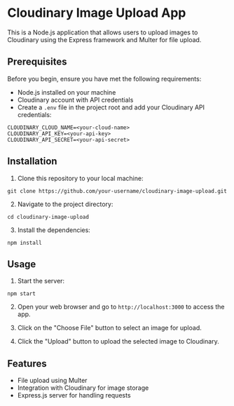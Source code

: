 # Cloudinary Image Upload App

This is a Node.js application that allows users to upload images to Cloudinary using the Express framework and Multer for file upload.

## Prerequisites

Before you begin, ensure you have met the following requirements:

- Node.js installed on your machine
- Cloudinary account with API credentials
- Create a `.env` file in the project root and add your Cloudinary API credentials:

```
CLOUDINARY_CLOUD_NAME=<your-cloud-name>
CLOUDINARY_API_KEY=<your-api-key>
CLOUDINARY_API_SECRET=<your-api-secret>
```

## Installation

1. Clone this repository to your local machine:

```
git clone https://github.com/your-username/cloudinary-image-upload.git
```

2. Navigate to the project directory:

```
cd cloudinary-image-upload
```

3. Install the dependencies:

```
npm install
```

## Usage

1. Start the server:

```
npm start
```

2. Open your web browser and go to `http://localhost:3000` to access the app.

3. Click on the "Choose File" button to select an image for upload.

4. Click the "Upload" button to upload the selected image to Cloudinary.

## Features

- File upload using Multer
- Integration with Cloudinary for image storage
- Express.js server for handling requests


